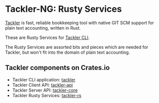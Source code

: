 # Tackler-NG: Rusty Services

[Tackler](https://tackler.e257.fi/) is fast, reliable bookkeeping tool 
with native GIT SCM support for plain text accounting, written in Rust.

These are Rusty Services for [Tackler CLI](https://crates.io/crates/tackler).

The Rusty Services are assorted bits and pieces which are needed for 
Tackler, but won't fit into the domain of plain text accounting.


## Tackler components on Crates.io

* Tackler CLI application: [tackler](https://crates.io/crates/tackler)
* Tackler Client API: [tackler-api](https://crates.io/crates/tackler-api)
* Tackler Server API: [tackler-core](https://crates.io/crates/tackler-core)
* Tackler Rusty Services: [tackler-rs](https://crates.io/crates/tackler-rs)
